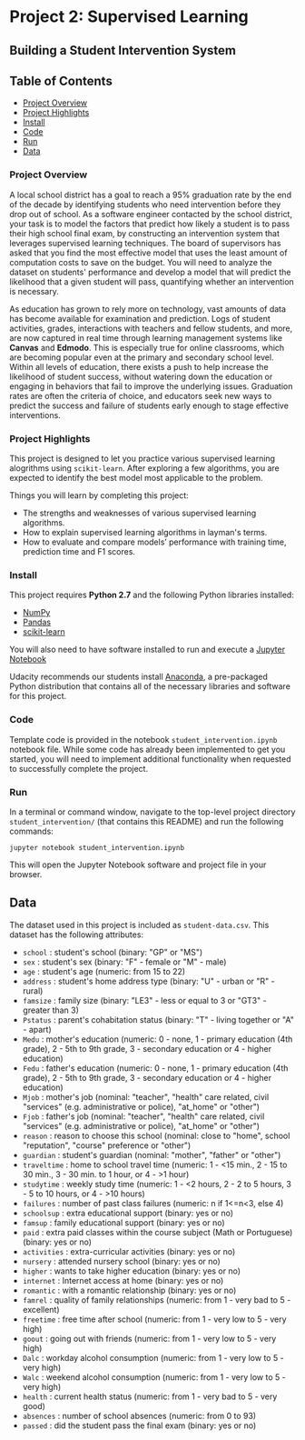 # Project 2: Supervised Learning
## Building a Student Intervention System


## Table of Contents  
- [Project Overview](#project-overview)
- [Project Highlights](#project-highlights)
- [Install](#install)
- [Code](#code)
- [Run](#run)
- [Data](#data)


### <a name="project-overview"></a>Project Overview

A local school district has a goal to reach a 95% graduation rate by the end of the decade by identifying students who need intervention before they drop out of school. As a software engineer contacted by the school district, your task is to model the factors that predict how likely a student is to pass their high school final exam, by constructing an intervention system that leverages supervised learning techniques. The board of supervisors has asked that you find the most effective model that uses the least amount of computation costs to save on the budget. You will need to analyze the dataset on students' performance and develop a model that will predict the likelihood that a given student will pass, quantifying whether an intervention is necessary.

As education has grown to rely more on technology, vast amounts of data has become available for examination and prediction. Logs of student activities, grades, interactions with teachers and fellow students, and more, are now captured in real time through learning management systems like **Canvas** and **Edmodo**. This is especially true for online classrooms, which are becoming popular even at the primary and secondary school level. Within all levels of education, there exists a push to help increase the likelihood of student success, without watering down the education or engaging in behaviors that fail to improve the underlying issues. Graduation rates are often the criteria of choice, and educators seek new ways to predict the success and failure of students early enough to stage effective interventions.


### <a name="project-highlights"></a>Project Highlights

This project is designed to let you practice various supervised learning alogrithms using `scikit-learn`. After exploring a few algorithms, you are expected to identify the best model most applicable to the problem.

Things you will learn by completing this project:

- The strengths and weaknesses of various supervised learning algorithms.
- How to explain supervised learning algorithms in layman's terms.
- How to evaluate and compare models’ performance with training time, prediction time and F1 scores.


### <a name="install"></a>Install

This project requires **Python 2.7** and the following Python libraries installed:

- [NumPy](http://www.numpy.org/)
- [Pandas](http://pandas.pydata.org)
- [scikit-learn](http://scikit-learn.org/stable/)

You will also need to have software installed to run and execute a [Jupyter Notebook](http://jupyter.org/)

Udacity recommends our students install [Anaconda](https://www.continuum.io/downloads), a pre-packaged Python distribution that contains all of the necessary libraries and software for this project. 


### <a name="code"></a>Code

Template code is provided in the notebook `student_intervention.ipynb` notebook file. While some code has already been implemented to get you started, you will need to implement additional functionality when requested to successfully complete the project.


### <a name="run"></a>Run

In a terminal or command window, navigate to the top-level project directory `student_intervention/` (that contains this README) and run the following commands:

```jupyter notebook student_intervention.ipynb```

This will open the Jupyter Notebook software and project file in your browser.


## <a name="data"></a>Data

The dataset used in this project is included as `student-data.csv`. This dataset has the following attributes:

- `school` : student's school (binary: "GP" or "MS")
- `sex` : student's sex (binary: "F" - female or "M" - male)
- `age` : student's age (numeric: from 15 to 22)
- `address` : student's home address type (binary: "U" - urban or "R" - rural)
- `famsize` : family size (binary: "LE3" - less or equal to 3 or "GT3" - greater than 3)
- `Pstatus` : parent's cohabitation status (binary: "T" - living together or "A" - apart)
- `Medu` : mother's education (numeric: 0 - none,  1 - primary education (4th grade), 2 - 5th to 9th grade, 3 - secondary education or 4 - higher education)
- `Fedu` : father's education (numeric: 0 - none,  1 - primary education (4th grade), 2 - 5th to 9th grade, 3 - secondary education or 4 - higher education)
- `Mjob` : mother's job (nominal: "teacher", "health" care related, civil "services" (e.g. administrative or police), "at_home" or "other")
- `Fjob` : father's job (nominal: "teacher", "health" care related, civil "services" (e.g. administrative or police), "at_home" or "other")
- `reason` : reason to choose this school (nominal: close to "home", school "reputation", "course" preference or "other")
- `guardian` : student's guardian (nominal: "mother", "father" or "other")
- `traveltime` : home to school travel time (numeric: 1 - \<15 min., 2 - 15 to 30 min., 3 - 30 min. to 1 hour, or 4 - >1 hour)
- `studytime` : weekly study time (numeric: 1 - \<2 hours, 2 - 2 to 5 hours, 3 - 5 to 10 hours, or 4 - >10 hours)
- `failures` : number of past class failures (numeric: n if 1<=n\<3, else 4)
- `schoolsup` : extra educational support (binary: yes or no)
- `famsup` : family educational support (binary: yes or no)
- `paid` : extra paid classes within the course subject (Math or Portuguese) (binary: yes or no)
- `activities` : extra-curricular activities (binary: yes or no)
- `nursery` : attended nursery school (binary: yes or no)
- `higher` : wants to take higher education (binary: yes or no)
- `internet` : Internet access at home (binary: yes or no)
- `romantic` : with a romantic relationship (binary: yes or no)
- `famrel` : quality of family relationships (numeric: from 1 - very bad to 5 - excellent)
- `freetime` : free time after school (numeric: from 1 - very low to 5 - very high)
- `goout` : going out with friends (numeric: from 1 - very low to 5 - very high)
- `Dalc` : workday alcohol consumption (numeric: from 1 - very low to 5 - very high)
- `Walc` : weekend alcohol consumption (numeric: from 1 - very low to 5 - very high)
- `health` : current health status (numeric: from 1 - very bad to 5 - very good)
- `absences` : number of school absences (numeric: from 0 to 93)
- `passed` : did the student pass the final exam (binary: yes or no)
